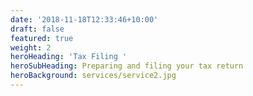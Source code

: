 ```yaml
---
date: '2018-11-18T12:33:46+10:00'
draft: false
featured: true
weight: 2
heroHeading: 'Tax Filing '
heroSubHeading: Preparing and filing your tax return
heroBackground: services/service2.jpg
---
```

